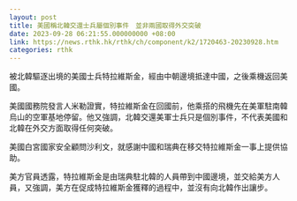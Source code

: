 ```yaml
---
layout: post
title: 美國稱北韓交還士兵屬個別事件　並非兩國取得外交突破
date: 2023-09-28 06:21:55.000000000 +08:00
link: https://news.rthk.hk/rthk/ch/component/k2/1720463-20230928.htm
categories: rthk
---
```


被北韓驅逐出境的美國士兵特拉維斯金，經由中朝邊境抵達中國，之後乘機返回美國。

美國國務院發言人米勒證實，特拉維斯金在回國前，他乘搭的飛機先在美軍駐南韓烏山的空軍基地停留。他又強調，北韓交還美軍士兵只是個別事件，不代表美國和北韓在外交方面取得任何突破。

美國白宮國家安全顧問沙利文，就感謝中國和瑞典在移交特拉維斯金一事上提供協助。

美方官員透露，特拉維斯金是由瑞典駐北韓的人員帶到中國邊境，並交給美方人員，又強調，美方在促成特拉維斯金獲釋的過程中，並沒有向北韓作出讓步。

